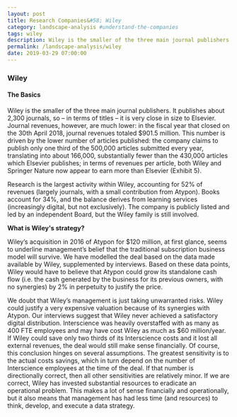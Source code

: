 ```yaml
---
layout: post
title: Research Companies&#58; Wiley
category: landscape-analysis #understand-the-companies
tags: wiley
description: Wiley is the smaller of the three main journal publishers. It publishes about 2,300 journals, so – in terms of titles – it is very close in size to Elsevier.
permalink: /landscape-analysis/wiley
date: 2019-03-29 07:00:00
---
```


### Wiley

#### The Basics

Wiley is the smaller of the three main journal publishers. It publishes about 2,300 journals, so – in terms of titles – it is very close in size to Elsevier. Journal revenues, however, are much lower: in the fiscal year that closed on the 30th April 2018, journal revenues totaled $901.5 million. This number is driven by the lower number of articles published: the company claims to publish only one third of the 500,000 articles submitted every year, translating into about 166,000, substantially fewer than the 430,000 articles which Elsevier publishes; in terms of revenues per article, both Wiley and Springer Nature now appear to earn more than Elsevier (Exhibit 5).

Research is the largest activity within Wiley, accounting for 52% of revenues (largely journals, with a small contribution from Atypon). Books account for 34%, and the balance derives from learning services (increasingly digital, but not exclusively). The company is publicly listed and led by an independent Board, but the Wiley family is still involved.

**What is Wiley's strategy?**

Wiley’s acquisition in 2016 of Atypon for $120 million, at first glance, seems to underline management’s belief that the traditional subscription business model will survive. We have modelled the deal based on the data made available by Wiley, supplemented by interviews. Based on these data points, Wiley would have to believe that Atypon could grow its standalone cash flow (i.e. the cash generated by the business for its previous owners, with no synergies) by 2% in perpetuity to justify the price.

We doubt that Wiley’s management is just taking unwarranted risks. Wiley could justify a very expensive valuation because of its synergies with Atypon. Our interviews suggest that Wiley never achieved a satisfactory digital distribution. Interscience was heavily overstaffed with as many as 400 FTE employees and may have cost Wiley as much as $60 million/year. If Wiley could save only two thirds of its Interscience costs and it lost all external revenues, the deal would still make sense financially. Of course, this conclusion hinges on several assumptions. The greatest sensitivity is to the actual costs savings, which in turn depend on the number of Interscience employees at the time of the deal. If that number is directionally correct, then all other sensitivities are relatively minor. If we are correct, Wiley has invested substantial resources to eradicate an operational problem. This makes a lot of sense financially and operationally, but it also means that management has had less time (and resources) to think, develop, and execute a data strategy.
